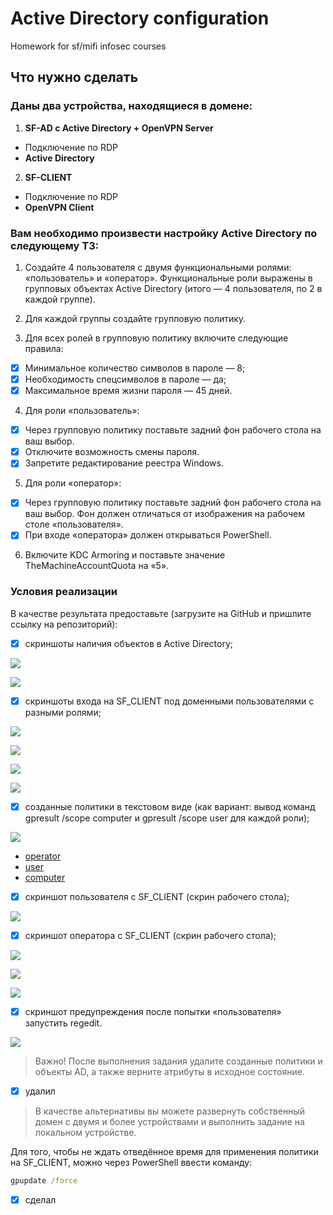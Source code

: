# Active Directory configuration

Homework for sf/mifi infosec courses

## Что нужно сделать

### Даны два устройства, находящиеся в домене:

1. **SF-AD с Active Directory + OpenVPN Server**
   
- Подключение по RDP
- **Active Directory**
     
2. **SF-CLIENT**
- Подключение по RDP
- **OpenVPN Client**

### Вам необходимо произвести настройку Active Directory по следующему ТЗ:

1. Создайте 4 пользователя с двумя функциональными ролями: «пользователь» и
«оператор». Функциональные роли выражены в групповых объектах Active Directory (итого — 4 пользователя, по 2 в каждой группе).

2. Для каждой группы создайте групповую политику.
3. Для всех ролей в групповую политику включите следующие правила:

- [x] Минимальное количество символов в пароле — 8;
- [x] Необходимость спецсимволов в пароле — да;
- [x] Максимальное время жизни пароля — 45 дней.

4. Для роли «пользователь»:

- [x] Через групповую политику поставьте задний фон рабочего стола на ваш выбор.
- [x] Отключите возможность смены пароля.
- [x] Запретите редактирование реестра Windows.

5. Для роли «оператор»:

- [x] Через групповую политику поставьте задний фон рабочего стола на ваш выбор. Фон должен отличаться от изображения на рабочем столе «пользователя».
- [x] При входе «оператора» должен открываться PowerShell.

6. Включите KDC Armoring и поставьте значение TheMachineAccountQuota на «5».

### Условия реализации

В качестве результата предоставьте (загрузите на GitHub и пришлите ссылку на репозиторий):

- [x] скриншоты наличия объектов в Active Directory;

![](./assets/1_users-exists.png)

![](./assets/1_ops-exists.png)

- [x] скриншоты входа на SF_CLIENT под доменными пользователями с разными ролями;

![](./assets/2_allow-remote-login.png)

![](./assets/2_logging-in.png)

![](./assets/2_user-login-successful.png)

![](./assets/2_operator-login-successful.png)

- [x] созданные политики в текстовом виде (как вариант: вывод команд gpresult /scope computer и gpresult /scope user для каждой роли);

![](./assets/3_getting-data.png)

  - [operator](./assets/operator1.html)
  - [user](./assets/user1.html)
  - [computer](./assets/comp.html)

- [x] скриншот пользователя с SF_CLIENT (скрин рабочего стола);

![](./assets/2_user-login-successful.png)

- [x] скриншот оператора с SF_CLIENT (скрин рабочего стола);

![](./assets/4_operator-powershell-autostarted.png)

![](./assets/2_operator-login-successful.png)

![](./assets/4_operator-no-regedit-restrictions.png)

- [x] скриншот предупреждения после попытки «пользователя» запустить regedit.

![](./assets/4_user-regedit-forbidden.png)

> Важно! После выполнения задания удалите созданные политики и объекты AD, а также верните атрибуты в исходное состояние.

- [x] удалил

> В качестве альтернативы вы можете развернуть собственный домен с двумя и более устройствами и выполнить задание на локальном устройстве.

Для того, чтобы не ждать отведённое время для применения политики на SF_CLIENT, можно через PowerShell ввести команду:

```cmd
gpupdate /force
```

- [x] сделал
